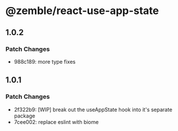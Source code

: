 # @zemble/react-use-app-state

## 1.0.2

### Patch Changes

- 988c189: more type fixes

## 1.0.1

### Patch Changes

- 2f322b9: [WIP] break out the useAppState hook into it's separate package
- 7cee002: replace eslint with biome
